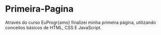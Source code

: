 # Primeira-Pagina
Através do curso EuProgr{amo} finalizei minha primeira página, utilizando conceitos básicos de HTML, CSS E JavaScript.
